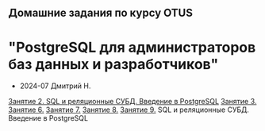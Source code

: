 ## Домашние задания по курсу OTUS 
# "PostgreSQL для администраторов баз данных и разработчиков"
* 2024-07 Дмитрий Н.
  
[Занятие 2. SQL и реляционные СУБД. Введение в PostgreSQL](2-lesson/2-lesson.md)
[Занятие 3.](3-lesson/3-lesson.md)
[Занятие 6.](6-lesson/6-lesson.md)
[Занятие 7.](7-lesson/7-lesson.md)
[Занятие 8.](8-lesson/8-lesson.md)
[Занятие 9.](9-lesson/9-lesson.md)
SQL и реляционные СУБД. Введение в PostgreSQL 
